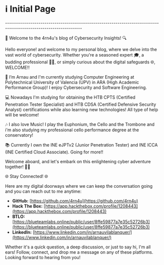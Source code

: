 # ℹ️ Initial Page

\---------------------------------------------------------------------------------------------------------------------

🔐 Welcome to the 4rn4u's blog of Cybersecurity Insights! 🔍

Hello everyone! and welcome to my personal blog, where we delve into the vast world of cybersecurity. Whether you're a seasoned expert 🎓, a budding professional 👨‍💻, or simply curious about the digital safeguards 🌐, WELCOME!!

🔭 I’m Arnau and I'm currently studying Computer Engineering at Polytechnical University of Valencia (UPV) in ARA (High Academic Performance Group)! I enjoy Cybersecurity and Software Engineering.

💻 Nowadays I'm studying for obtaining the HTB CPTS (Certified Penetration Tester Specialist) and HTB CDSA (Certified Defensive Security Analyst) certifications while also learning new technologies! All type of help will be welcome!

🎶 I also love Music! I play the Euphonium, the Cello and the Trombone and i'm also studying my professional cello performance degree at the conservatory!

📚 Currently I own the INE eJPTv2 (Junior Penetration Tester) and INE ICCA (INE Certified Cloud Associate). Going for more!!

Welcome aboard, and let's embark on this enlightening cyber adventure together! 🚀🌟



🌐 Stay Connected! 🌐

Here are my digital doorways where we can keep the conversation going and you can reach out to me anytime:

* **GitHub:** [https://github.com/4rn4u](https://github.com/4rn4u)
* **Hack The Box:** [https://app.hackthebox.com/profile/1208443](https://app.hackthebox.com/profile/1208443)
* **BTLO:** [https://blueteamlabs.online/public/user/8ffe59877a7e35c52726b3](https://blueteamlabs.online/public/user/8ffe59877a7e35c52726b3)
* **LinkedIn:** [https://www.linkedin.com/in/arnauvilablanquer/](https://www.linkedin.com/in/arnauvilablanquer/)

Whether it's a quick question, a deep discussion, or just to say hi, I'm all ears! Follow, connect, and drop me a message on any of these platforms. Looking forward to hearing from you!
